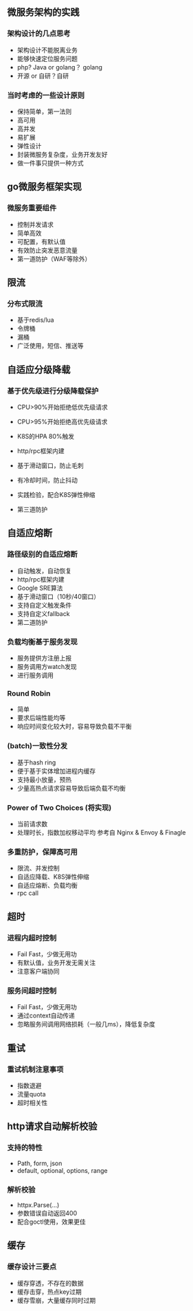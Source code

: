 ## 微服务架构的实践

### 架构设计的几点思考

- 架构设计不能脱离业务
- 能够快速定位服务问题
- php? Java or golang？ golang
- 开源 or 自研？自研

### 当时考虑的一些设计原则

- 保持简单，第一法则
- 高可用
- 高并发
- 易扩展
- 弹性设计
- 封装微服务复杂度，业务开发友好
- 做一件事只提供一种方式



## go微服务框架实现

### 微服务重要组件

- 控制并发请求
- 简单高效
- 可配置，有默认值
- 有效防止突发恶意流量
- 第一道防护（WAF等除外）



## 限流

### 分布式限流

- 基于redis/lua
- 令牌桶
- 漏桶
- 广泛使用，短信、推送等



## 自适应分级降载

### 基于优先级进行分级降载保护

- CPU>90%开始拒绝低优先级请求

- CPU>95%开始拒绝高优先级请求
- K8S的HPA 80%触发
- http/rpc框架内建
- 基于滑动窗口，防止毛刺
- 有冷却时间，防止抖动
- 实践检验，配合K8S弹性伸缩
- 第三道防护



## 自适应熔断

### 路径级别的自适应熔断

- 自动触发，自动恢复
- http/rpc框架内建
- Google SRE算法
- 基于滑动窗口（10秒/40窗口）
- 支持自定义触发条件
- 支持自定义fallback
- 第二道防护

### 负载均衡基于服务发现

- 服务提供方注册上报
- 服务调用方watch发现
- 进行服务调用

### Round Robin

- 简单
- 要求后端性能均等
- 响应时间变化较大时，容易导致负载不平衡

### (batch)一致性分发

- 基于hash ring
- 便于基于实体增加进程内缓存
- 支持最小放量，预热
- 少量高热点请求容易导致后端负载不均衡

### Power of Two Choices (将实现)

- 当前请求数
- 处理时长，指数加权移动平均 参考自 Nginx & Envoy & Finagle

### 多重防护，保障高可用

- 限流、并发控制
- 自适应降载、K8S弹性伸缩
- 自适应熔断、负载均衡
- rpc call



## 超时

### 进程内超时控制

- Fail Fast，少做无用功
- 有默认值，业务开发无需关注
- 注意客户端协同

### 服务间超时控制

- Fail Fast，少做无用功
- 通过context自动传递
- 忽略服务间调用网络损耗（一般几ms），降低复杂度



## 重试

### 重试机制注意事项

- 指数退避
- 流量quota
- 超时相关性



## http请求自动解析校验

### 支持的特性

- Path, form, json
- default, optional, options, range

### 解析校验

- httpx.Parse(...)
- 参数错误自动返回400
- 配合goctl使用，效果更佳



## 缓存

### 缓存设计三要点

- 缓存穿透，不存在的数据
- 缓存击穿，热点key过期
- 缓存雪崩，大量缓存同时过期